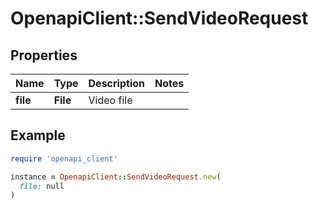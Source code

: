 # OpenapiClient::SendVideoRequest

## Properties

| Name | Type | Description | Notes |
| ---- | ---- | ----------- | ----- |
| **file** | **File** | Video file |  |

## Example

```ruby
require 'openapi_client'

instance = OpenapiClient::SendVideoRequest.new(
  file: null
)
```

